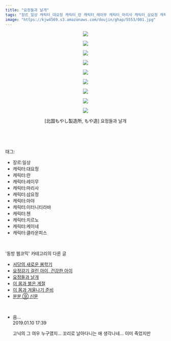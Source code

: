 ```yaml
---
title: "요정들과 날개"
tags: "장르_일상 캐릭터_대요정 캐릭터_란 캐릭터_레이무 캐릭터_마리사 캐릭터_삼요정 캐릭터_아야 캐릭터_이터니티_라바 캐릭터_첸 캐릭터_치르노 캐릭터_케이네 캐릭터_클라운피스 北国もやし製造所 もや造 동방_웹코믹"
image: "https://kjw4569.s3.amazonaws.com/doujin/ghap/5553/001.jpg"
---
```

<div class="article">
<p style="text-align: center; clear: none; float: none;"><img src="{{ site.imgserver3 }}/ghap/5553/001.jpg"/></p>
<p style="text-align: center; clear: none; float: none;"><img src="{{ site.imgserver3 }}/ghap/5553/002.jpg"/></p>
<p style="text-align: center; clear: none; float: none;"><img src="{{ site.imgserver3 }}/ghap/5553/003.jpg"/></p>
<p style="text-align: center; clear: none; float: none;"><img src="{{ site.imgserver3 }}/ghap/5553/004.jpg"/></p>
<p style="text-align: center; clear: none; float: none;"><img src="{{ site.imgserver3 }}/ghap/5553/005.jpg"/></p>
<p style="text-align: center; clear: none; float: none;"><img src="{{ site.imgserver3 }}/ghap/5553/006.jpg"/></p>
<p style="text-align: center; clear: none; float: none;"><img src="{{ site.imgserver3 }}/ghap/5553/007.jpg"/></p>
<p style="text-align: center; clear: none; float: none;"><img src="{{ site.imgserver3 }}/ghap/5553/008.jpg"/></p>
<p style="text-align: center; clear: none; float: none;"><img src="{{ site.imgserver3 }}/ghap/5553/009.jpg"/></p>
<p style="text-align: center; clear: none; float: none;">[北国もやし製造所, もや造] 요정들과 날개</p>
<p><br/></p>
</div><br/>
<div class="tagTrail">
<p>태그: </p>
<ul>
<li>장르:일상</li>
<li>캐릭터:대요정</li>
<li>캐릭터:란</li>
<li>캐릭터:레이무</li>
<li>캐릭터:마리사</li>
<li>캐릭터:삼요정</li>
<li>캐릭터:아야</li>
<li>캐릭터:이터니티라바</li>
<li>캐릭터:첸</li>
<li>캐릭터:치르노</li>
<li>캐릭터:케이네</li>
<li>캐릭터:클라운피스</li>
</ul>
</div><br/>
<div class="another">
<p>'동방 웹코믹' 카테고리의 다른 글</p>
<ul>
<li><a href="/ghap_5555">서당의 새로운 봄학기</a></li>
<li><a href="/ghap_5554">요정감기 걸린 아이, 건강한 아이</a></li>
<li><a href="/ghap_5553">요정들과 날개</a></li>
<li><a href="/ghap_5552">이 몸과 붉은 계절</a></li>
<li><a href="/ghap_5551">이 몸과 겨울나기 준비</a></li>
<li><a href="/ghap_5550">분분 ⑨ 신문</a></li>
</ul>
</div><br/>
<div class="comment">
<ul>
<li class="cb_thumb_off" id="comment15407641">
<div class="cb_comment_area">
<div class="cb_info_area">
<div class="cb_section">
<span class="cb_nick_name">음...</span>
</div>
<div class="cb_section">
<span class="cb_date">2019.01.10 17:39 </span>
</div>
</div>
<div class="cb_dsc_comment">
<p class="cb_dsc">
											고닉의 그 여우 누구였지... 꼬리로 날아다니는 애 생각나네... 이미 죽었지만
										</p>
</div>
</div></li>
</ul>
</div><br/>
